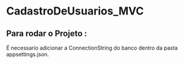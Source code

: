 # CadastroDeUsuarios_MVC
## Para rodar o Projeto :
É necessario adicionar a ConnectionString do banco dentro da pasta appsettings.json.
